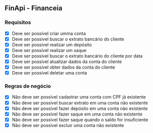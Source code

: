 ## FinApi - Financeia
### Requisitos

- [X] Deve ser possível criar umma conta
- [X] Deve ser possível buscar o extrato bancário do cliente
- [X] Deve ser possível realizar um depósito
- [X] Deve ser possível realizar um saque
- [X] Deve ser possível buscar o extrato bancário do cliente por data
- [X] Deve ser possível atualizar dados da conta do cliente
- [X] Deve ser possível obter dados da conta do cliente
- [X] Deve ser possível deletar uma conta
  
### Regras de negócio

- [X] Não deve ser possível cadastrar uma conta com CPF já existente
- [X] Não deve ser possível buscar extrato em uma conta não existente
- [X] Não deve ser possível fazer depósito em uma conta não existente
- [X] Não deve ser possível fazer saque em uma conta não existente
- [X] Não deve ser possível fazer saque quando o saldo for insuficiente
- [X] Não deve ser possível excluir uma conta não existente